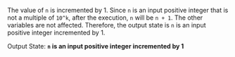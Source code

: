 The value of `n` is incremented by 1. Since `n` is an input positive integer that is not a multiple of `10^k`, after the execution, `n` will be `n + 1`. The other variables are not affected. Therefore, the output state is `n` is an input positive integer incremented by 1.

Output State: **`n` is an input positive integer incremented by 1**